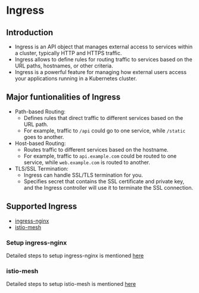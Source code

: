 # Ingress
## Introduction
* Ingress is an API object that manages external access to services within a cluster, typically HTTP and HTTPS traffic.
* Ingress allows to define rules for routing traffic to services based on the URL paths, hostnames, or other criteria.
* Ingress is a powerful feature for managing how external users access your applications running in a Kubernetes cluster.
## Major funtionalities of Ingress
* Path-based Routing: 
  * Defines rules that direct traffic to different services based on the URL path. 
  * For example, traffic to `/api` could go to one service, while `/static` goes to another.
* Host-based Routing: 
  * Routes traffic to different services based on the hostname.
  * For example, traffic to `api.example.com` could be routed to one service, while `web.example.com` is routed to another.
* TLS/SSL Termination: 
  * Ingress can handle SSL/TLS termination for you.
  * Specifies secret that contains the SSL certificate and private key, and the Ingress controller will use it to terminate the SSL connection.
## Supported Ingress
* [ingress-nginx](https://kubernetes.github.io/ingress-nginx/)
* [istio-mesh](https://kubernetes.github.io/ingress-nginx/)
### Setup ingress-nginx
Detailed steps to setup ingress-nginx is mentioned [here](./ingress-nginx/README.md)
### istio-mesh
Detailed steps to setup istio-mesh is mentioned [here](./istio-mesh/README.md)
